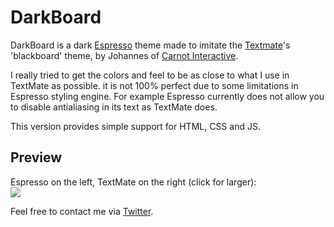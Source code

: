 # DarkBoard

DarkBoard is a dark [Espresso][esp] theme made to imitate the [Textmate][txtm]'s 'blackboard' theme, by Johannes of [Carnot Interactive][carnot].

I really tried to get the colors and feel to be as close to what I use in TextMate as possible. it is not 100% perfect due to some limitations in Espresso styling engine. For example Espresso currently does not allow you to disable antialiasing in its text as TextMate does.

This version provides simple support for HTML, CSS and JS. 


## Preview

Espresso on the left, TextMate on the right (click for larger):
<br />
<a href="http://i.imgur.com/ipeJy.png"><img src="http://i.imgur.com/ipeJyl.png" /></a>


Feel free to contact me via [Twitter][twitter].


[esp]: http://macrabbit.com/espresso/
[txtm]: http://macromates.com/
[carnot]: http://www.carnotinteractive.com
[twitter]: http://twitter.com/jo_shadow
